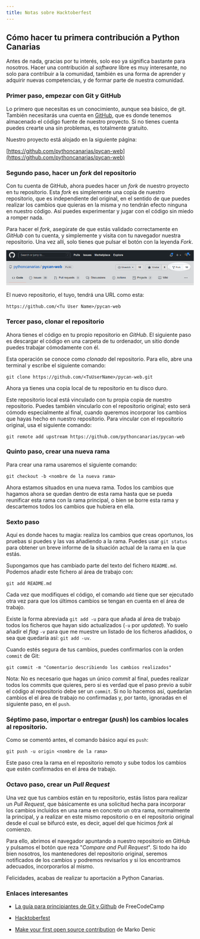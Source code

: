 ```yaml
---
title: Notas sobre Hacktoberfest
---
```


## Cómo hacer tu primera contribución a Python Canarias

Antes de nada, gracias por tu interés, solo eso ya significa bastante para
nosotros. Hacer una contribución al _software_ libre es muy interesante, no
solo para contribuir a la comunidad, también es una forma de aprender y
adquirir nuevas competencias, y de formar parte de nuestra comunidad.

### Primer paso, empezar con Git y GitHub

Lo primero que necesitas es un conocimiento, aunque sea básico, de git.
También necesitarás una cuenta en [GitHub](https://github.com/), que es donde
tenemos almacenado el código fuente de nuestro proyecto. Si no tienes cuenta
puedes crearte una sin problemas, es totalmente gratuito.

Nuestro proyecto está alojado en la siguiente página:

[https://github.com/pythoncanarias/pycan-web](https://github.com/pythoncanarias/pycan-web)


### Segundo paso, hacer un _fork_ del repositorio

Con tu cuenta de GitHub, ahora puedes hacer un _fork_ de nuestro proyecto en tu
repositorio. Esta _fork_ es simplemente una copia de nuestro repositorio, que
es independiente del original, en el sentido de que puedes realizar los
cambios que quieras en la misma y no tendrán efecto ninguna en nuestro código.
Así puedes experimentar y jugar con el código sin miedo a romper nada.

Para hacer el _fork_, asegúrate de que estás validado correctamente en _GitHub_
con tu cuenta, y simplemente y visita con tu navegador nuestra repositorio.
Una vez allí, solo tienes que pulsar el botón con la leyenda _Fork_.

![Github Fork](./hacktoberfest/github-fork.png)

El nuevo repositorio, el tuyo, tendrá una URL como esta:

```
https://github.com/<Tu User Name>/pycan-web
```

### Tercer paso, clonar el repositorio

Ahora tienes el código  en tu propio repositorio en _GitHub_. El siguiente
paso es descargar el código en una carpeta de tu ordenador, un sitio
donde puedes trabajar cómodamente con él.

Esta operación se conoce como _clonado_ del repositorio. Para ello, abre una
terminal y escribe el siguiente comando:

```shell
git clone https://github.com/<TuUserName>/pycan-web.git
```

Ahora ya tienes una copia local de tu repositorio en tu disco duro.

Este repositorio local está vinculado con tu propia copia de nuestro
repositorio. Puedes también vincularlo con el repositorio original; esto será
cómodo especialmente al final, cuando queremos incorporar los cambios que hayas
hecho en nuestro repositorio. Para vincular con el repositorio original, usa el
siguiente comando:

```shell
git remote add upstream https://github.com/pythoncanarias/pycan-web        
```

### Quinto paso, crear una nueva rama

Para crear una rama usaremos el siguiente comando:

```shell
git checkout -b <nombre de la nueva rama>
```

Ahora estamos situados en una nueva rama. Todos los cambios que hagamos ahora
se quedan dentro de esta rama hasta que se pueda reunificar esta rama con la
rama principal, o bien se borre esta rama y descartemos todos los cambios que
hubiera en ella.


### Sexto paso

Aquí es donde haces tu magia: realiza los cambios que creas oportunos,
los pruebas si puedes y las vas añadiendo a la rama. Puedes usar `git status` para
obtener un breve informe de la situación actual de la rama en la que estás.

Supongamos que has cambiado parte del texto del fichero `README.md`. Podemos
añadir este fichero al área de trabajo con:

```shell
git add README.md
```

Cada vez que modifiques el código, el comando `add` tiene que ser ejecutado otra
vez para que los últimos cambios se tengan en cuenta en el área de trabajo.

Existe la forma abreviada `git add -u` para que añada al área de trabajo todos
los ficheros que hayan sido actualizados (`-u` por _updated_). Yo suelo añadir el
_flag_ `-v` para que me muestre un listado de los ficheros añadidos, o sea que
quedaría así: `git add -uv`.

Cuando estés segura de tus cambios, puedes confirmarlos con la 
orden `commit` de Git:

```shell
git commit -m "Comentario describiendo los cambios realizados"
```

Nota: No es necesario que hagas un único _commit_ al final, puedes realizar todos
los commits que quieres, pero si es verdad que el paso previo a subir el código
al repositorio debe ser un `commit`. Si no lo hacemos así, quedarían cambios
el el área de trabajo no confirmadas y, por tanto, ignoradas en el siguiente
paso, en el `push`.
           
### Séptimo paso, importar o entregar (_push_) los cambios locales al repositorio.

Como se comentó antes, el comando básico aquí es `push`: 

```shell
git push -u origin <nombre de la rama>
```

Este paso crea la rama en el repositorio remoto y sube todos los
cambios que estén confirmados en el área de trabajo.

### Octavo paso, crear un _Pull Request_

Una vez que tus cambios están en tu repositorio, estás listos para
realizar un _Pull Request_, que básicamente es una solicitud hecha para
incorporar los cambios incluidos en una rama en concreto un otra rama,
normalmente la principal, y a realizar en este mismo repositorio o en el
repositorio original desde el cual se bifurcó este, es decir, aquel del que
hicimos _fork_ al comienzo.

Para ello, abrimos el navegador apuntando a nuestro repositorio en GitHub y
pulsamos el botón que reza "_Compare and Pull Request_". Si todo ha ido bien
nosotros, los mantenedores del repositorio original, seremos notificados
de los cambios y podremos revisarlos y si los encontramos adecuados,
incorporarlos al mismo.

Felicidades, acabas de realizar tu aportación a Python Canarias.


### Enlaces interesantes

- [La guía para principiantes de Git y Github](https://www.freecodecamp.org/espanol/news/guia-para-principiantes-untitled/) de FreeCodeCamp

- [Hacktoberfest](https://hacktoberfestes.dev/)

- [Make your first open source contribution](https://markodenic.com/make-your-first-open-source-contribution/) de Marko Denic 
